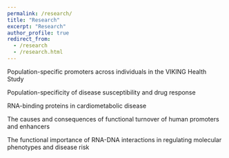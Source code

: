 ```yaml
---
permalink: /research/
title: "Research"
excerpt: "Research"
author_profile: true
redirect_from: 
  - /research
  - /research.html
---
```


Population-specific promoters across individuals in the VIKING Health Study

Population-specificity of disease susceptibility and drug response

RNA-binding proteins in cardiometabolic disease

The causes and consequences of functional turnover of human promoters and enhancers

The functional importance of RNA-DNA interactions in regulating molecular phenotypes and disease risk

